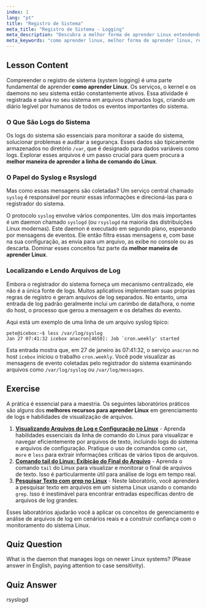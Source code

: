 ```yaml
---
index: 1
lang: "pt"
title: "Registro de Sistema"
meta_title: "Registro de Sistema - Logging"
meta_description: "Descubra a melhor forma de aprender Linux entendendo o registro de sistema. Este guia cobre syslog, rsyslogd e como encontrar e ler arquivos de log em /var/log. Uma parte essencial de qualquer curso Linux online gratuito."
meta_keywords: "como aprender linux, melhor forma de aprender linux, registro de sistema linux, syslog, rsyslogd, var log, logs do sistema, aprender linha de comando linux, melhores recursos para aprender linux"
---
```


## Lesson Content

Compreender o registro de sistema (system logging) é uma parte fundamental de aprender **como aprender Linux**. Os serviços, o kernel e os daemons no seu sistema estão constantemente ativos. Essa atividade é registrada e salva no seu sistema em arquivos chamados logs, criando um diário legível por humanos de todos os eventos importantes do sistema.

### O Que São Logs do Sistema

Os logs do sistema são essenciais para monitorar a saúde do sistema, solucionar problemas e auditar a segurança. Esses dados são tipicamente armazenados no diretório `/var`, que é designado para dados variáveis como logs. Explorar esses arquivos é um passo crucial para quem procura a **melhor maneira de aprender a linha de comando do Linux**.

### O Papel do Syslog e Rsyslogd

Mas como essas mensagens são coletadas? Um serviço central chamado `syslog` é responsável por reunir essas informações e direcioná-las para o registrador do sistema.

O protocolo `syslog` envolve vários componentes. Um dos mais importantes é um daemon chamado `syslogd` (ou `rsyslogd` na maioria das distribuições Linux modernas). Este daemon é executado em segundo plano, esperando por mensagens de eventos. Ele então filtra essas mensagens e, com base na sua configuração, as envia para um arquivo, as exibe no console ou as descarta. Dominar esses conceitos faz parte da **melhor maneira de aprender Linux**.

### Localizando e Lendo Arquivos de Log

Embora o registrador do sistema forneça um mecanismo centralizado, ele não é a única fonte de logs. Muitos aplicativos implementam suas próprias regras de registro e geram arquivos de log separados. No entanto, uma entrada de log padrão geralmente inclui um carimbo de data/hora, o nome do host, o processo que gerou a mensagem e os detalhes do evento.

Aqui está um exemplo de uma linha de um arquivo syslog típico:

```plaintext
pete@icebox:~$ less /var/log/syslog
Jan 27 07:41:32 icebox anacron[4650]: Job `cron.weekly' started
```

Esta entrada mostra que, em 27 de janeiro às 07:41:32, o serviço `anacron` no host `icebox` iniciou o trabalho `cron.weekly`. Você pode visualizar as mensagens de evento coletadas pelo registrador do sistema examinando arquivos como `/var/log/syslog` ou `/var/log/messages`.

## Exercise

A prática é essencial para a maestria. Os seguintes laboratórios práticos são alguns dos **melhores recursos para aprender Linux** em gerenciamento de logs e habilidades de visualização de arquivos.

1.  **[Visualizando Arquivos de Log e Configuração no Linux](https://labex.io/pt/labs/linux-viewing-log-and-configuration-files-in-linux-387914)** - Aprenda habilidades essenciais da linha de comando do Linux para visualizar e navegar eficientemente por arquivos de texto, incluindo logs do sistema e arquivos de configuração. Pratique o uso de comandos como `cat`, `more` e `less` para extrair informações críticas de vários tipos de arquivos.
2.  **[Comando tail do Linux: Exibição do Final do Arquivo](https://labex.io/pt/labs/linux-linux-tail-command-file-end-display-214303)** - Aprenda o comando `tail` do Linux para visualizar e monitorar o final de arquivos de texto. Isso é particularmente útil para análise de logs em tempo real.
3.  **[Pesquisar Texto com grep no Linux](https://labex.io/pt/labs/comptia-search-text-with-grep-in-linux-590841)** - Neste laboratório, você aprenderá a pesquisar texto em arquivos em um sistema Linux usando o comando `grep`. Isso é inestimável para encontrar entradas específicas dentro de arquivos de log grandes.

Esses laboratórios ajudarão você a aplicar os conceitos de gerenciamento e análise de arquivos de log em cenários reais e a construir confiança com o monitoramento do sistema Linux.

## Quiz Question

What is the daemon that manages logs on newer Linux systems? (Please answer in English, paying attention to case sensitivity).

## Quiz Answer

rsyslogd
